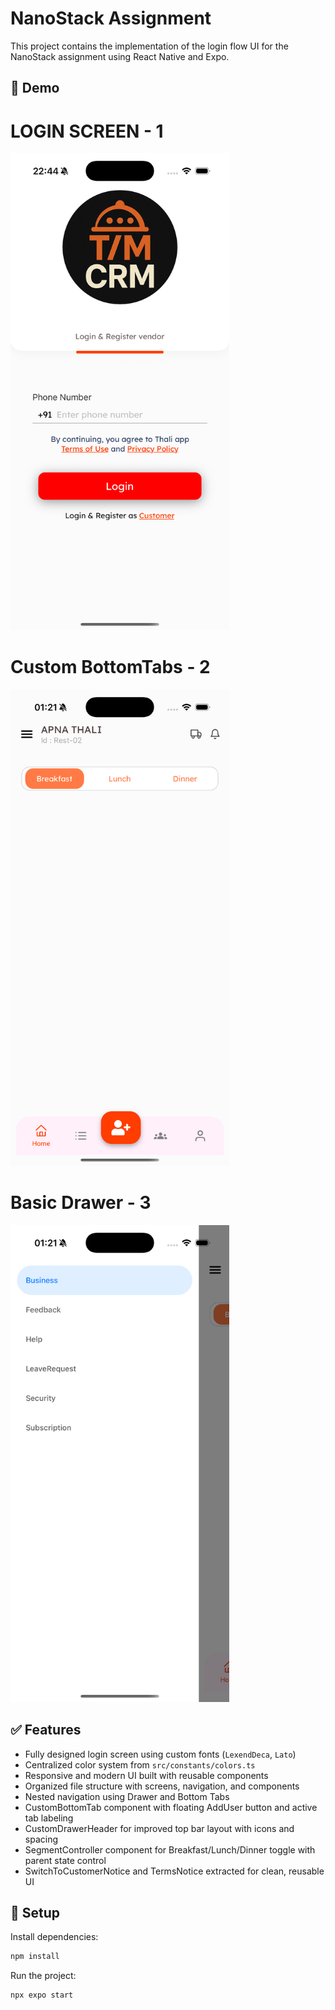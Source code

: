 # NanoStack Assignment

This project contains the implementation of the login flow UI for the NanoStack assignment using React Native and Expo.

## 📸 Demo

# LOGIN SCREEN - 1

<img src="./demo.png" alt="Login Screen Demo" width="350" />

# Custom BottomTabs - 2

<img src="./demo_bottomtab.png" alt="Login Screen Demo" width="350" />

# Basic Drawer - 3

<img src="./demo_drawer.png" alt="Login Screen Demo" width="350" />

## ✅ Features

- Fully designed login screen using custom fonts (`LexendDeca`, `Lato`)
- Centralized color system from `src/constants/colors.ts`
- Responsive and modern UI built with reusable components
- Organized file structure with screens, navigation, and components
- Nested navigation using Drawer and Bottom Tabs
- CustomBottomTab component with floating AddUser button and active tab labeling
- CustomDrawerHeader for improved top bar layout with icons and spacing
- SegmentController component for Breakfast/Lunch/Dinner toggle with parent state control
- SwitchToCustomerNotice and TermsNotice extracted for clean, reusable UI

## 🚀 Setup

Install dependencies:

```bash
npm install
```

Run the project:

```bash
npx expo start
```
